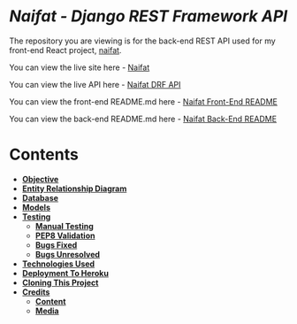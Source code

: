# **_Naifat - Django REST Framework API_**

The repository you are viewing is for the back-end REST API used for my front-end React project, [naifat](https://naifat-75fb49666f3a.herokuapp.com/).

You can view the live site here - <a href="https://naifat-75fb49666f3a.herokuapp.com/" target="_blank" rel="noopener">Naifat</a>

You can view the live API here - <a href="https://drf-api-app-65d9b6a619df.herokuapp.com/" target="_blank" rel="noopener">Naifat DRF API</a>

You can view the front-end README.md here - <a href="https://github.com/NaifatSelina/naifat" target="_blank" rel="noopener">Naifat Front-End README</a>

You can view the back-end README.md here - <a href="https://github.com/NaifatSelina/drf-api" target="_blank" rel="noopener">Naifat Back-End README</a>

# Contents

- [**Objective**](#objective)
- [**Entity Relationship Diagram**](#entity-relationship-diagram)
- [**Database**](#database)
- [**Models**](#models)
- [**Testing**](#testing)
  - [**Manual Testing**](#manual-testing)
  - [**PEP8 Validation**](#pep8-validation)
  - [**Bugs Fixed**](#bugs-fixed)
  - [**Bugs Unresolved**](#bugs-unresolved)
- [**Technologies Used**](#technologies-used)
- [**Deployment To Heroku**](#deployment-to-heroku)
- [**Cloning This Project**](#cloning-and-setting-up-this-project)
- [**Credits**](#credits)
  - [**Content**](#content)
  - [**Media**](#media)